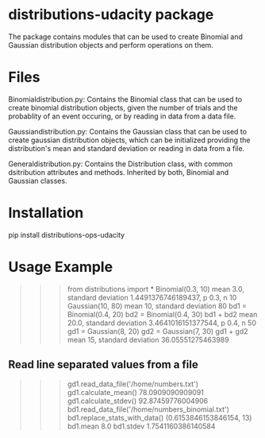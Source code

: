 # distributions-udacity package

The package contains modules that can be used to create Binomial and Gaussian distribution objects and perform operations on them.

# Files

Binomialdistribution.py: Contains the Binomial class that can be used to create binomial distribution objects, given the number of trials and the probablity of an event occuring, or by reading in data from a data file.

Gaussiandistribution.py: Contains the Gaussian class that can be used to create gaussian distribution objects, which can be initialized providing the distribution's mean and standard deviation or reading in data from a file.

Generaldistribution.py: Contains the Distribution class, with common dsitribution attributes and methods. Inherited by both, Binomial and Gaussian classes.

# Installation

pip install distributions-ops-udacity

# Usage Example

>>> from distributions import *
>>> Binomial(0.3, 10)
mean 3.0, standard deviation 1.4491376746189437, p 0.3, n 10
>>> Gaussian(10, 80)
mean 10, standard deviation 80
>>> bd1 = Binomial(0.4, 20)
>>> bd2 = Binomial(0.4, 30)
>>> bd1 + bd2
mean 20.0, standard deviation 3.4641016151377544, p 0.4, n 50
>>> gd1 = Gaussian(8, 20)
>>> gd2 = Gaussian(7, 30)
>>> gd1 + gd2
mean 15, standard deviation 36.05551275463989

## Read line separated values from a file

>>> gd1.read_data_file('/home/numbers.txt')
>>> gd1.calculate_mean()
78.0909090909091
>>> gd1.calculate_stdev()
92.87459776004906
>>> bd1.read_data_file('/home/numbers_binomial.txt')
>>> bd1.replace_stats_with_data()
(0.6153846153846154, 13)
>>> bd1.mean
8.0
>>> bd1.stdev
1.7541160386140584